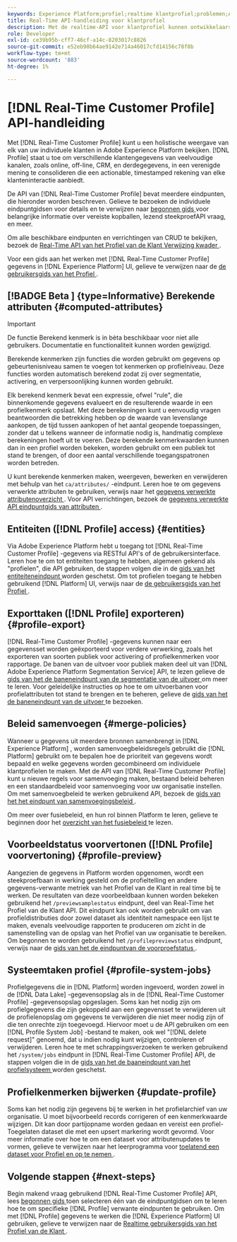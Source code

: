 ```yaml
---
keywords: Experience Platform;profiel;realtime klantprofiel;problemen;API;verenigd profiel;verenigd profiel;verenigd profiel;profiel;rtcp;inschakelen profiel;profiel inschakelen
title: Real-Time API-handleiding voor klantprofiel
description: Met de realtime-API voor klantprofiel kunnen ontwikkelaars profielgegevens verkennen en ermee werken, waaronder weergaveprofielen, beleid voor samenvoegen maken en bijwerken, profielgegevens exporteren of samplen en profielgegevens verwijderen die niet langer vereist zijn of die door een fout zijn toegevoegd. Volg deze gids voor het uitvoeren van de belangrijkste bewerkingen met de API.
role: Developer
exl-id: ce39b95b-cff7-46cf-a14c-8203017c8826
source-git-commit: e52eb90b64ae9142e714a46017cfd14156c78f8b
workflow-type: tm+mt
source-wordcount: '883'
ht-degree: 1%

---
```


# [!DNL Real-Time Customer Profile] API-handleiding

Met [!DNL Real-Time Customer Profile] kunt u een holistische weergave van elk van uw individuele klanten in Adobe Experience Platform bekijken. [!DNL Profile] staat u toe om verschillende klantengegevens van veelvoudige kanalen, zoals online, off-line, CRM, en derdegegevens, in een verenigde mening te consolideren die een actionable, timestamped rekening van elke klanteninteractie aanbiedt.

De API van [!DNL Real-Time Customer Profile] bevat meerdere eindpunten, die hieronder worden beschreven. Gelieve te bezoeken de individuele eindpuntgidsen voor details en te verwijzen naar [ begonnen gids ](getting-started.md) voor belangrijke informatie over vereiste kopballen, lezend steekproefAPI vraag, en meer.

Om alle beschikbare eindpunten en verrichtingen van CRUD te bekijken, bezoek de [ Real-Time API van het Profiel van de Klant Verwijzing kwader ](https://www.adobe.com/go/profile-apis-en).

Voor een gids aan het werken met [!DNL Real-Time Customer Profile] gegevens in [!DNL Experience Platform] UI, gelieve te verwijzen naar de [ de gebruikersgids van het Profiel ](../ui/user-guide.md).

## [!BADGE  Beta ] {type=Informative} Berekende attributen {#computed-attributes}

>[!IMPORTANT]
>
De functie Berekend kenmerk is in bèta beschikbaar voor niet alle gebruikers. Documentatie en functionaliteit kunnen worden gewijzigd.

Berekende kenmerken zijn functies die worden gebruikt om gegevens op gebeurtenisniveau samen te voegen tot kenmerken op profielniveau. Deze functies worden automatisch berekend zodat zij over segmentatie, activering, en verpersoonlijking kunnen worden gebruikt.

Elk berekend kenmerk bevat een expressie, ofwel &quot;rule&quot;, die binnenkomende gegevens evalueert en de resulterende waarde in een profielkenmerk opslaat. Met deze berekeningen kunt u eenvoudig vragen beantwoorden die betrekking hebben op de waarde van levenslange aankopen, de tijd tussen aankopen of het aantal geopende toepassingen, zonder dat u telkens wanneer de informatie nodig is, handmatig complexe berekeningen hoeft uit te voeren. Deze berekende kenmerkwaarden kunnen dan in een profiel worden bekeken, worden gebruikt om een publiek tot stand te brengen, of door een aantal verschillende toegangspatronen worden betreden.

U kunt berekende kenmerken maken, weergeven, bewerken en verwijderen met behulp van het `ca/attributes/` -eindpunt. Leren hoe te om gegevens verwerkte attributen te gebruiken, verwijs naar het [ gegevens verwerkte attributenoverzicht ](../computed-attributes/overview.md). Voor API verrichtingen, bezoek de [ gegevens verwerkte API eindpuntgids van attributen ](../computed-attributes/api.md).

## Entiteiten ([!DNL Profile] access) {#entities}

Via Adobe Experience Platform hebt u toegang tot [!DNL Real-Time Customer Profile] -gegevens via RESTful API&#39;s of de gebruikersinterface. Leren hoe te om tot entiteiten toegang te hebben, algemeen gekend als &quot;profielen&quot;, die API gebruiken, de stappen volgen die in de [ gids van het entiteiteneindpunt ](entities.md) worden geschetst. Om tot profielen toegang te hebben gebruikend [!DNL Platform] UI, verwijs naar de [ de gebruikersgids van het Profiel ](../ui/user-guide.md).

## Exporttaken ([!DNL Profile] exporteren) {#profile-export}

[!DNL Real-Time Customer Profile] -gegevens kunnen naar een gegevensset worden geëxporteerd voor verdere verwerking, zoals het exporteren van soorten publiek voor activering of profielkenmerken voor rapportage. De banen van de uitvoer voor publiek maken deel uit van [!DNL Adobe Experience Platform Segmentation Service] API, te lezen gelieve de [ gids van het de baneneindpunt van de segmentatie van de uitvoer ](../../profile/api/export-jobs.md) om meer te leren. Voor geleidelijke instructies op hoe te om uitvoerbanen voor profielattributen tot stand te brengen en te beheren, gelieve de [ gids van het de baneneindpunt van de uitvoer ](export-jobs.md) te bezoeken.

## Beleid samenvoegen {#merge-policies}

Wanneer u gegevens uit meerdere bronnen samenbrengt in [!DNL Experience Platform] , worden samenvoegbeleidsregels gebruikt die [!DNL Platform] gebruikt om te bepalen hoe de prioriteit van gegevens wordt bepaald en welke gegevens worden gecombineerd om individuele klantprofielen te maken. Met de API van [!DNL Real-Time Customer Profile] kunt u nieuwe regels voor samenvoeging maken, bestaand beleid beheren en een standaardbeleid voor samenvoeging voor uw organisatie instellen. Om met samenvoegbeleid te werken gebruikend API, bezoek de [ gids van het het eindpunt van samenvoegingsbeleid ](merge-policies.md).

Om meer over fusiebeleid, en hun rol binnen Platform te leren, gelieve te beginnen door het [ overzicht van het fusiebeleid ](../merge-policies/overview.md) te lezen.

## Voorbeeldstatus voorvertonen ([!DNL Profile] voorvertoning) {#profile-preview}

Aangezien de gegevens in Platform worden opgenomen, wordt een steekproefbaan in werking gesteld om de profieltelling en andere gegevens-verwante metriek van het Profiel van de Klant in real time bij te werken. De resultaten van deze voorbeeldbaan kunnen worden bekeken gebruikend het `/previewsamplestatus` eindpunt, deel van Real-Time het Profiel van de Klant API. Dit eindpunt kan ook worden gebruikt om van profieldistributies door zowel dataset als identiteit namespace een lijst te maken, evenals veelvoudige rapporten te produceren om zicht in de samenstelling van de opslag van het Profiel van uw organisatie te bereiken.  Om begonnen te worden gebruikend het `/profilepreviewstatus` eindpunt, verwijs naar de [ gids van het de eindpuntvan de voorproefstatus ](preview-sample-status.md).

## Systeemtaken profiel {#profile-system-jobs}

Profielgegevens die in [!DNL Platform] worden ingevoerd, worden zowel in de [!DNL Data Lake] -gegevensopslag als in de [!DNL Real-Time Customer Profile] -gegevensopslag opgeslagen. Soms kan het nodig zijn om profielgegevens die zijn gekoppeld aan een gegevensset te verwijderen uit de profielenopslag om gegevens te verwijderen die niet meer nodig zijn of die ten onrechte zijn toegevoegd. Hiervoor moet u de API gebruiken om een [!DNL Profile System Job] -bestand te maken, ook wel &quot;[!DNL delete request]&quot; genoemd, dat u indien nodig kunt wijzigen, controleren of verwijderen. Leren hoe te met schrappingsverzoeken te werken gebruikend het `/system/jobs` eindpunt in [!DNL Real-Time Customer Profile] API, de stappen volgen die in de [ gids van het de baaneindpunt van het profielsysteem ](profile-system-jobs.md) worden geschetst.

## Profielkenmerken bijwerken {#update-profile}

Soms kan het nodig zijn gegevens bij te werken in het profielarchief van uw organisatie. U moet bijvoorbeeld records corrigeren of een kenmerkwaarde wijzigen. Dit kan door partijopname worden gedaan en vereist een profiel-Toegelaten dataset die met een upsert markering wordt gevormd. Voor meer informatie over hoe te om een dataset voor attributenupdates te vormen, gelieve te verwijzen naar het leerprogramma voor [ toelatend een dataset voor Profiel en op te nemen ](../../catalog/datasets/enable-upsert.md).

## Volgende stappen {#next-steps}

Begin makend vraag gebruikend [!DNL Real-Time Customer Profile] API, lees [ begonnen gids ](getting-started.md) toen selecteren één van de eindpuntgidsen om te leren hoe te om specifieke [!DNL Profile] verwante eindpunten te gebruiken. Om met [!DNL Profile] gegevens te werken die [!DNL Experience Platform] UI gebruiken, gelieve te verwijzen naar de [ Realtime gebruikersgids van het Profiel van de Klant ](../ui/user-guide.md).
